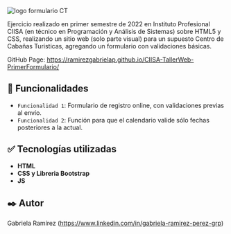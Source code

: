 ![logo formulario CT](https://user-images.githubusercontent.com/100728813/230507135-3133bc16-1530-494c-a88a-c0b99059f3c4.PNG)


Ejercicio realizado en primer semestre de 2022 en Instituto Profesional CIISA (en técnico en Programación y Análisis de Sistemas) sobre HTML5 y CSS, 
realizando un sitio web (solo parte visual) para un supuesto Centro de Cabañas Turisticas, agregando un formulario con validaciones básicas.

GitHub Page: https://ramirezgabrielap.github.io/CIISA-TallerWeb-PrimerFormulario/

## :hammer: Funcionalidades

- `Funcionalidad 1`: Formulario de registro online, con validaciones previas al envío.
- `Funcionalidad 2`: Función para que el calendario valide sólo fechas posteriores a la actual.

## :white_check_mark: Tecnologías utilizadas

* **HTML** 
* **CSS y Libreria Bootstrap** 
* **JS**


## ✒️ Autor
Gabriela Ramírez
(https://www.linkedin.com/in/gabriela-ramirez-perez-grp)
